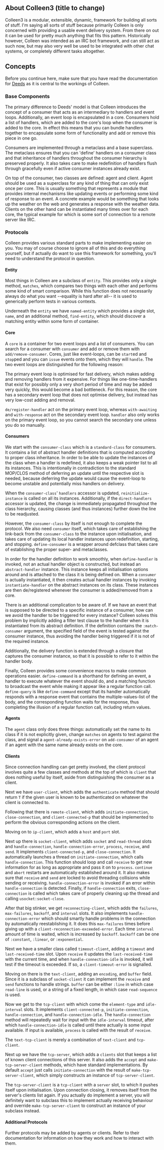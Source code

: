 ## About Colleen3 (title to change)
Colleen3 is a modular, extensible, dynamic, <insert-buzzword-here> framework for building all sorts of stuff. I'm saying all sorts of stuff because primarily Colleen is only concerned with providing a usable event delivery system. From there on out it can be used for pretty much anything that fits this pattern. Historically however, Colleen was intended as an IRC bot framework, and can still act as such now, but may also very well be used to be integrated with other chat systems, or completely different tasks altogether.

## Concepts
Before you continue here, make sure that you have read the documentation for [Deeds](https://shinmera.github.io/deeds) as it is central to the workings of Colleen.

### Base Components
The primary difference to Deeds' model is that Colleen introduces the concept of a consumer that acts as an intermediary to handlers and event loops. Additionally, an event loop is encapsulated in a core. Consumers hold a list of handlers, which are added to the core's loop when the consumer is added to the core. In effect this means that you can bundle handlers together to encapsulate some form of functionality and add or remove this piece in one go.

Consumers are implemented through a metaclass and a base superclass. The metaclass ensures that you can 'define' handlers on a consumer class and that inheritance of handlers throughout the consumer hierarchy is preserved properly. It also takes care to make redefinition of handlers flush through gracefully even if active consumer instances already exist.

On top of the consumer, two classes are defined: agent and client. Agent should be used as a superclass for any kind of thing that can only exist once per core. This is usually something that represents a module that provides internal mechanisms like updating events or performing some kind of response to an event. A concrete example would be something that looks up the weather on the web and generates a response with the weather data. Clients on the other hand can be instantiated many times over for each core, the typical example for which is some sort of connection to a remote server like IRC.

### Protocols
Colleen provides various standard parts to make implementing easier on you. You may of course choose to ignore all of this and do everything yourself, but if actually do want to use this framework for something, you'll need to understand the protocol in question.

#### Entity
Most things in Colleen are a subclass of `entity`. This provides only a single method, `matches`, which compares two things with each other and performs some kind of smart comparison. While this function does not necessarily always do what you want --equality is hard after all-- it is used to generically perform tests in various contexts.

Underneath the `entity` we have `named-entity` which provides a single slot, `name`, and an additional method, `find-entity`, which should discover a matching entity within some form of container.

#### Core
A `core` is a container for two event loops and a list of consumers. You can search for a consumer with `consumer` and add or remove them with `add/remove-consumer`. Cores, just like event-loops, can be `start`ed and `stop`ped and you can `issue` events onto them, which they will `handle`. The two event loops are distinguished for the following reason:

The primary event loop is optimised for fast delivery, which makes adding and removing handlers from it expensive. For things like one-time-handlers that exist for possibly only a very short period of time and may be added very quickly, this would become a bad bottleneck. For this reason, the core has a secondary event loop that does not optimise delivery, but instead has very low-cost adding and removal.

`de/register-handler` act on the primary event loop, whereas `with-awaiting` and `with-response` act on the secondary event loop. `handler` also only works on the primary event loop, so you cannot search the secondary one unless you do so manually.

#### Consumers
We start with the `consumer-class` which is a `standard-class` for consumers. It contains a list of abstract handler definitions that is computed according to proper class inheritance. In order to be able to update the instances of the class when a handler is redefined, it also keeps a weak pointer list to all its instances. This is intentionally in contradiction to the standard MOP/CLOS method of deferring an update until the respective slot is needed, because deferring the update would cause the event-loop to become unstable and potentially miss handlers on delivery.

When the `consumer-class`' `handlers` accessor is updated, `reinitialize-instance` is called on all its instances. Additionally, if the `direct-handlers` accessor is updated, the change is immediately propagated throughout the class hierarchy, causing classes (and thus instances) further down the line to be readjusted.

However, the `consumer-class` by itself is not enough to complete the protocol. We also need `consumer` itself, which takes care of establishing the link-back from the `consumer-class` to the instance upon initialisation, and takes care of updating its local handler instances upon redefinition, starting, and stopping. `define-consumer` is a wrapper around defclass that takes care of establishing the proper super- and metaclasses.

In order for the handler definition to work smoothly, when `define-handler` is invoked, not an actual handler object is constructed, but instead an `abstract-handler` instance. This instance keeps all initialisation options around and is attached to the class it is being defined on. When a `consumer` is actually instantiated, it then creates actual handler instances by invoking `instantiate-handler` on the abstract instances on its class. These instances are then de/registered whenever the consumer is added/removed from a core.

There is an additional complication to be aware of. If we have an event that is supposed to be directed to a specific instance of a consumer, how can we avoid the handler to be triggered for every instance? Colleen solves this problem by implicitly adding a filter test clause to the handler when it is instantiated from its abstract definition. If the definition contains the `:match-consumer` argument, the specified field of the event is tested against the consumer instance, thus avoiding the handler being triggered if it is not of the required instance.

Additionally, the delivery function is extended through a closure that captures the consumer instance, so that it is possible to refer to it within the handler body.

Finally, Colleen provides some convenience macros to make common operations easier. `define-command` is a shorthand for defining an event, a handler to execute whatever the event should do, and a matching function to broadcast the event while making it appear like a regular function call. `define-query` is like `define-command` except that its handler automatically responds with a response event that contains the multiple-values-list of the body, and the corresponding function waits for the response, thus completing the illusion of a regular function call, including return values.

#### Agents
The `agent` class only does three things: automatically set the name to its class if it is not explicitly given, change `matches` on agents to test against the class, and signal a `agent-already-exists-error` on `add-consumer` of an agent if an agent with the same name already exists on the core.

#### Clients
Since connection handling can get pretty involved, the client protocol involves quite a few classes and methods at the top of which is `client` that does nothing useful by itself, aside from distinguishing the consumer as a client.

Next we have `user-client`, which adds the `authenticate` method that should return `T` if the given user is known to be authenticated on whatever the client is connected to.

Following that there is `remote-client`, which adds `initiate-connection`, `close-connection`, and `client-connected-p` that should be implemented to perform the obvious corresponding actions on the client.

Moving on to `ip-client`, which adds a `host` and `port` slot.

Next up there is `socket-client`, which adds `socket` and `read-thread` slots and `handle-connection`, `handle-connection-error`, `process`, `receive`, and `send`. It implements `client-connected-p`, and `close-connection`. It automatically launches a thread on `initiate-connection`, which calls `handle-connection`. This function should loop and call `receive` to get new information for as long as appropriate and pass it on to `process`. `continue` and `abort` restarts are automatically established around it. It also makes sure that `receive` and `send` are locked to avoid threading collisions while sending or receiving. `handle-connection-error` is invoked if an error within `handle-connection` is detected. Finally, if `handle-connection` exits, `close-connection` is called which takes care of properly cleaning up the thread and calling `usocket:socket-close`.

After that big stinker, we get `reconnecting-client`, which adds the `failures`, `max-failures`, `backoff`, and `interval` slots. It also implements `handle-connection-error` which should smartly handle problems in the connection by automatically reestablishing it. It does this `max-failures` times before giving up with a `client-reconnection-exceeded-error`. Each time `interval` amount of time is waited, which is increased by `backoff`. `backoff` can be one of `:constant`, `:linear`, or `:exponential`.

Next we have a smaller class called `timeout-client`, adding a `timeout` and `last-received-time` slot. Upon `receive` it updates the `last-received-time` with the current time, and when `handle-connection-idle` is invoked, it will test if the timeout is exceeded. If so, a `client-timeout-error` is signalled.

Moving on there is the `text-client`, adding an `encoding`, and `buffer` field. Since it is a subclass of `socket-client` it can implement the `receive` and `send` functions to handle strings. `buffer` can be either `:line` in which case `read-line` is used, or a string of a fixed length, in which case `read-sequence` is used.

Now we get to the `tcp-client` with which come the `element-type` and `idle-interval` slots. It implements `client-connected-p`, `initiate-connection`, `handle-connection`, and `handle-connection-idle`. The `handle-connection` method will repeatedly wait for input with the `idle-interval` timeout, after which `handle-connection-idle` is called until there actually is some input available. If input is available, `process` is called with the result of `receive`. 

The `text-tcp-client` is merely a combination of `text-client` and `tcp-client`.

Next up we have the `tcp-server`, which adds a `clients` slot that keeps a list of known client connections of this server. It also adds the `accept` and `make-tcp-server-client` methods, which have standard implementations. By default `accept` just calls `initiate-connection` with the result of `make-tcp-server-client`, which simply constructs an instance of `tcp-server-client`.

The `tcp-server-client` is a `tcp-client` with a `server` slot, to which it pushes itself upon initialisation. Upon connection closing, it removes itself from the server's clients list again. If you actually do implement a server, you will definitely want to subclass this to implement actually receiving behaviour and override `make-tcp-server-client` to construct an instance of your subclass instead.

#### Additional Protocols
Further protocols may be added by agents or clients. Refer to their documentation for information on how they work and how to interact with them.
